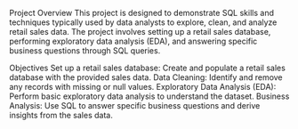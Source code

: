 Project Overview
  This project is designed to demonstrate SQL skills and techniques typically used by data analysts to explore, clean, and analyze retail sales data. The project involves setting up a retail sales database, performing exploratory data analysis (EDA), and answering specific business questions through SQL queries.

Objectives
  Set up a retail sales database: Create and populate a retail sales database with the provided sales data.
  Data Cleaning: Identify and remove any records with missing or null values.
  Exploratory Data Analysis (EDA): Perform basic exploratory data analysis to understand the dataset.
  Business Analysis: Use SQL to answer specific business questions and derive insights from the sales data.

  
